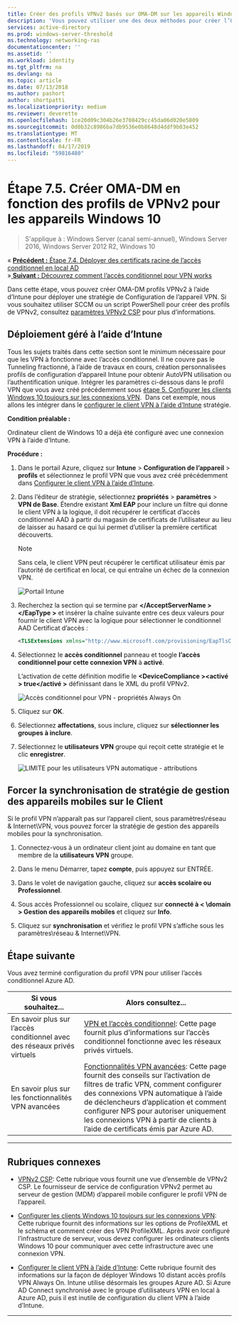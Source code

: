 ```yaml
---
title: Créer des profils VPNv2 basés sur OMA-DM sur les appareils Windows 10
description: 'Vous pouvez utiliser une des deux méthodes pour créer l’OMA-DM en fonction des profils de VPNv2. '
services: active-directory
ms.prod: windows-server-threshold
ms.technology: networking-ras
documentationcenter: ''
ms.assetid: ''
ms.workload: identity
ms.tgt_pltfrm: na
ms.devlang: na
ms.topic: article
ms.date: 07/13/2018
ms.author: pashort
author: shortpatti
ms.localizationpriority: medium
ms.reviewer: deverette
ms.openlocfilehash: 1ce20d09c304b26e3708429cc45da06d020e5809
ms.sourcegitcommit: 0d0b32c8986ba7db9536e0b8648d4ddf9b03e452
ms.translationtype: MT
ms.contentlocale: fr-FR
ms.lasthandoff: 04/17/2019
ms.locfileid: "59816480"
---
```

# <a name="step-75-create-oma-dm-based-vpnv2-profiles-to-windows-10-devices"></a>Étape 7.5. Créer OMA-DM en fonction des profils de VPNv2 pour les appareils Windows 10

>S'applique à : Windows Server (canal semi-annuel), Windows Server 2016, Windows Server 2012 R2, Windows 10

&#171;  [**Précédent :** Étape 7.4. Déployer des certificats racine de l’accès conditionnel en local AD](vpn-deploy-cond-access-root-cert-to-on-premise-ad.md)<br>
&#187;[ **Suivant :** Découvrez comment l’accès conditionnel pour VPN works](https://docs.microsoft.com/windows/access-protection/vpn/vpn-conditional-access)

Dans cette étape, vous pouvez créer OMA-DM profils VPNv2 à l’aide d’Intune pour déployer une stratégie de Configuration de l’appareil VPN. Si vous souhaitez utiliser SCCM ou un script PowerShell pour créer des profils de VPNv2, consultez [paramètres VPNv2 CSP](https://docs.microsoft.com/windows/client-management/mdm/vpnv2-csp) pour plus d’informations. 

## <a name="managed-deployment-using-intune"></a>Déploiement géré à l’aide d’Intune

Tous les sujets traités dans cette section sont le minimum nécessaire pour que les VPN à fonctionne avec l’accès conditionnel. Il ne couvre pas le Tunneling fractionné, à l’aide de travaux en cours, création personnalisées profils de configuration d’appareil Intune pour obtenir AutoVPN utilisation ou l’authentification unique. Intégrer les paramètres ci-dessous dans le profil VPN que vous avez créé précédemment sous [étape 5. Configurer les clients Windows 10 toujours sur les connexions VPN](always-on-vpn/deploy/vpn-deploy-client-vpn-connections.md).  Dans cet exemple, nous allons les intégrer dans le [configurer le client VPN à l’aide d’Intune](always-on-vpn/deploy/vpn-deploy-client-vpn-connections.md#configure-the-vpn-client-by-using-intune) stratégie. 

**Condition préalable :**<p>
Ordinateur client de Windows 10 a déjà été configuré avec une connexion VPN à l’aide d’Intune.   


**Procédure :**

1. Dans le portail Azure, cliquez sur **Intune** > **Configuration de l’appareil** > **profils** et sélectionnez le profil VPN que vous avez créé précédemment dans [ Configurer le client VPN à l’aide d’Intune](always-on-vpn/deploy/vpn-deploy-client-vpn-connections.md#configure-the-vpn-client-by-using-intune).
    
2. Dans l’éditeur de stratégie, sélectionnez **propriétés** > **paramètres** > **VPN de Base**. Étendre existant **Xml EAP** pour inclure un filtre qui donne le client VPN à la logique, il doit récupérer le certificat d’accès conditionnel AAD à partir du magasin de certificats de l’utilisateur au lieu de laisser au hasard ce qui lui permet d’utiliser la première certificat découverts.

    >[!NOTE]
    >Sans cela, le client VPN peut récupérer le certificat utilisateur émis par l’autorité de certificat en local, ce qui entraîne un échec de la connexion VPN.

    ![Portail Intune](../../media/Always-On-Vpn/intune-eap-xml.png)

3. Recherchez la section qui se termine par  **\</AcceptServerName >\</EapType >** et insérer la chaîne suivante entre ces deux valeurs pour fournir le client VPN avec la logique pour sélectionner le conditionnel AAD Certificat d’accès :

    ```XML
    <TLSExtensions xmlns="http://www.microsoft.com/provisioning/EapTlsConnectionPropertiesV2"><FilteringInfo xmlns="http://www.microsoft.com/provisioning/EapTlsConnectionPropertiesV3"><EKUMapping><EKUMap><EKUName>AAD Conditional Access</EKUName><EKUOID>1.3.6.1.4.1.311.87</EKUOID></EKUMap></EKUMapping><ClientAuthEKUList Enabled="true"><EKUMapInList><EKUName>AAD Conditional Access</EKUName></EKUMapInList></ClientAuthEKUList></FilteringInfo></TLSExtensions>
    ```

4. Sélectionnez le **accès conditionnel** panneau et toogle **l’accès conditionnel pour cette connexion VPN** à **activé**.<p>L’activation de cette définition modifie le  **\<DeviceCompliance >\<activé > true\</activé >** définissant dans le XML du profil VPNv2.

    ![Accès conditionnel pour VPN - propriétés Always On](../../media/Always-On-Vpn/vpn-conditional-access-azure-ad.png)

6. Cliquez sur **OK**.

6. Sélectionnez **affectations**, sous inclure, cliquez sur **sélectionner les groupes à inclure**.

7. Sélectionnez le **utilisateurs VPN** groupe qui reçoit cette stratégie et le clic **enregistrer**.

    ![LIMITE pour les utilisateurs VPN automatique - attributions](../../media/Always-On-Vpn/cap-for-auto-vpn-users-assignments.png)

## <a name="force-mdm-policy-sync-on-the-client"></a>Forcer la synchronisation de stratégie de gestion des appareils mobiles sur le Client
Si le profil VPN n’apparaît pas sur l’appareil client, sous paramètres\\réseau & Internet\\VPN, vous pouvez forcer la stratégie de gestion des appareils mobiles pour la synchronisation.

1. Connectez-vous à un ordinateur client joint au domaine en tant que membre de la **utilisateurs VPN** groupe.

2. Dans le menu Démarrer, tapez **compte**, puis appuyez sur ENTRÉE.

3.  Dans le volet de navigation gauche, cliquez sur **accès scolaire ou Professionnel**.

5.  Sous accès Professionnel ou scolaire, cliquez sur **connecté à < \domain > Gestion des appareils mobiles** et cliquez sur **Info**.

6.  Cliquez sur **synchronisation** et vérifiez le profil VPN s’affiche sous les paramètres\\réseau & Internet\\VPN.


## <a name="next-step"></a>Étape suivante
Vous avez terminé configuration du profil VPN pour utiliser l’accès conditionnel Azure AD. 

|Si vous souhaitez...  |Alors consultez...  |
|---------|---------|
|En savoir plus sur l’accès conditionnel avec des réseaux privés virtuels  |[VPN et l’accès conditionnel](https://docs.microsoft.com/windows/access-protection/vpn/vpn-conditional-access): Cette page fournit plus d’informations sur l’accès conditionnel fonctionne avec les réseaux privés virtuels.      |
|En savoir plus sur les fonctionnalités VPN avancées  |[Fonctionnalités VPN avancées](always-on-vpn/deploy/always-on-vpn-adv-options.md#advanced-vpn-features): Cette page fournit des conseils sur l’activation de filtres de trafic VPN, comment configurer des connexions VPN automatique à l’aide de déclencheurs d’application et comment configurer NPS pour autoriser uniquement les connexions VPN à partir de clients à l’aide de certificats émis par Azure AD.        |


---

## <a name="related-topics"></a>Rubriques connexes
- [VPNv2 CSP](https://msdn.microsoft.com/windows/hardware/commercialize/customize/mdm/vpnv2-csp):  Cette rubrique vous fournit une vue d’ensemble de VPNv2 CSP. Le fournisseur de service de configuration VPNv2 permet au serveur de gestion (MDM) d’appareil mobile configurer le profil VPN de l’appareil.

- [Configurer les clients Windows 10 toujours sur les connexions VPN](https://docs.microsoft.com/windows-server/remote/remote-access/vpn/always-on-vpn/deploy/vpn-deploy-client-vpn-connections): Cette rubrique fournit des informations sur les options de ProfileXML et le schéma et comment créer des VPN ProfileXML. Après avoir configuré l’infrastructure de serveur, vous devez configurer les ordinateurs clients Windows 10 pour communiquer avec cette infrastructure avec une connexion VPN. 

- [Configurer le client VPN à l’aide d’Intune](https://docs.microsoft.com/windows-server/remote/remote-access/vpn/always-on-vpn/deploy/vpn-deploy-client-vpn-connections#configure-the-vpn-client-by-using-intune): Cette rubrique fournit des informations sur la façon de déployer Windows 10 distant accès profils VPN Always On. Intune utilise désormais les groupes Azure AD. Si Azure AD Connect synchronisé avec le groupe d’utilisateurs VPN en local à Azure AD, puis il est inutile de configuration du client VPN à l’aide d’Intune.

---
